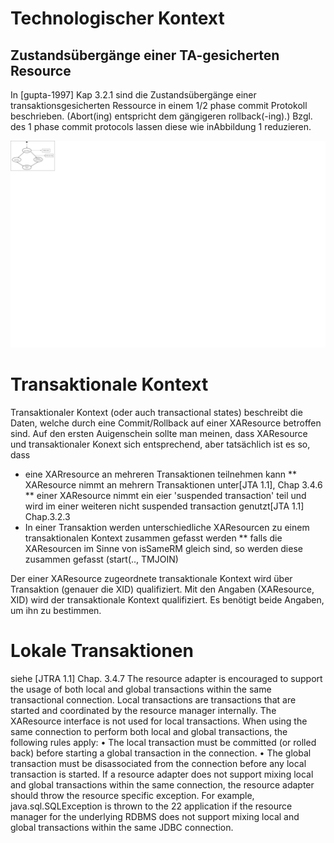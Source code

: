 Technologischer Kontext
==========================

Zustandsübergänge einer TA-gesicherten Resource
------------------------------------------------

In [gupta-1997]  Kap 3.2.1 sind die Zustandsübergänge einer transaktionsgesicherten Ressource  in einem 1/2 phase commit Protokoll beschrieben. (Abort(ing) entspricht dem gängigeren rollback(-ing).)
Bzgl. des 1 phase commit protocols lassen diese wie inAbbildung 1 reduzieren.


![erstes Bild](images/1PhaseCommitWithLogData.png)

Transaktionale Kontext
=======================

Transaktionaler Kontext (oder auch transactional states)  beschreibt die Daten, welche durch eine Commit/Rollback auf einer XAResource betroffen sind. Auf den ersten Auigenschein sollte man meinen, dass XAResource und transaktionaler Konext sich entsprechend, aber tatsächlich ist es so, dass 

* eine XARresource an mehreren Transaktionen teilnehmen kann 
** XAResource nimmt an mehrern Transaktionen unter[JTA 1.1], Chap 3.4.6
** einer XAResource nimmt ein eier 'suspended transaction' teil und wird im einer weiteren nicht suspended transaction genutzt[JTA 1.1] Chap.3.2.3 
* In einer Transaktion werden unterschiedliche XAResourcen zu einem transaktionalen Kontext zusammen gefasst werden
** falls die XAResourcen im Sinne von isSameRM gleich sind, so werden diese zusammen gefasst (start(.., TMJOIN)

Der einer XAResource zugeordnete transaktionale Kontext wird über Transaktion (genauer die XID) qualifiziert.
Mit den Angaben (XAResource, XID) wird der transaktionale Kontext qualifiziert. Es benötigt beide Angaben, um ihn zu bestimmen.



Lokale Transaktionen
=====================

siehe [JTRA 1.1] Chap. 3.4.7 
The resource adapter is encouraged to support the usage of both local and global transactions within the same transactional connection. 
Local transactions are transactions that are started and coordinated by the resource manager internally. The 
XAResource interface is not used for local transactions.
When using the same connection to perform both local and global 
transactions, the following rules apply:
• The local transaction must be committed (or rolled back) before starting a 
global transaction in the connection.
• The global transaction must be disassociated from the connection before any 
local transaction is started.
If a resource adapter does not support mixing local and global transactions 
within the same connection, the resource adapter should throw the resource 
specific exception. For example, java.sql.SQLException is thrown to the 22
application if the resource manager for the underlying RDBMS does not support 
mixing local and global transactions within the same JDBC connection. 
